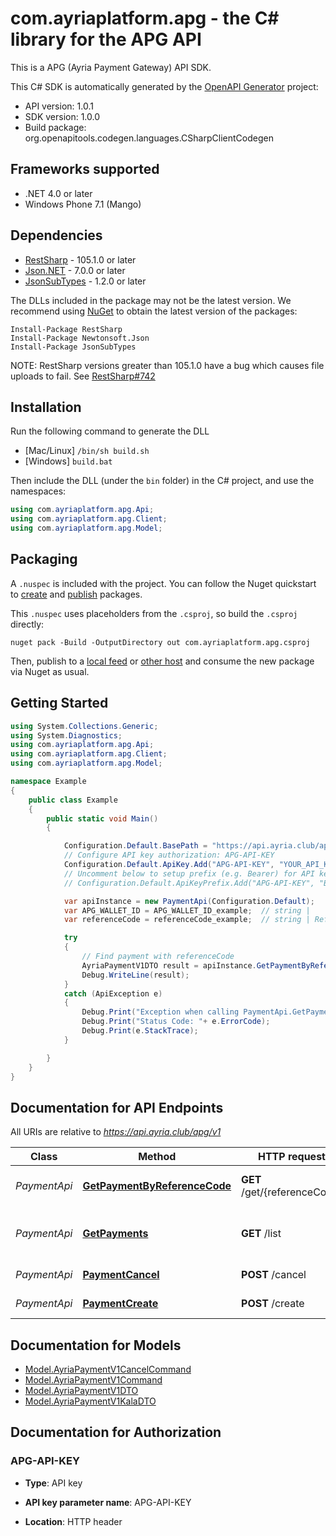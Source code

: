 # com.ayriaplatform.apg - the C# library for the APG API

This is a APG (Ayria Payment Gateway) API SDK.

This C# SDK is automatically generated by the [OpenAPI Generator](https://openapi-generator.tech) project:

- API version: 1.0.1
- SDK version: 1.0.0
- Build package: org.openapitools.codegen.languages.CSharpClientCodegen

## Frameworks supported


- .NET 4.0 or later
- Windows Phone 7.1 (Mango)

## Dependencies


- [RestSharp](https://www.nuget.org/packages/RestSharp) - 105.1.0 or later
- [Json.NET](https://www.nuget.org/packages/Newtonsoft.Json/) - 7.0.0 or later
- [JsonSubTypes](https://www.nuget.org/packages/JsonSubTypes/) - 1.2.0 or later

The DLLs included in the package may not be the latest version. We recommend using [NuGet](https://docs.nuget.org/consume/installing-nuget) to obtain the latest version of the packages:

```
Install-Package RestSharp
Install-Package Newtonsoft.Json
Install-Package JsonSubTypes
```

NOTE: RestSharp versions greater than 105.1.0 have a bug which causes file uploads to fail. See [RestSharp#742](https://github.com/restsharp/RestSharp/issues/742)

## Installation

Run the following command to generate the DLL

- [Mac/Linux] `/bin/sh build.sh`
- [Windows] `build.bat`

Then include the DLL (under the `bin` folder) in the C# project, and use the namespaces:

```csharp
using com.ayriaplatform.apg.Api;
using com.ayriaplatform.apg.Client;
using com.ayriaplatform.apg.Model;

```


## Packaging

A `.nuspec` is included with the project. You can follow the Nuget quickstart to [create](https://docs.microsoft.com/en-us/nuget/quickstart/create-and-publish-a-package#create-the-package) and [publish](https://docs.microsoft.com/en-us/nuget/quickstart/create-and-publish-a-package#publish-the-package) packages.

This `.nuspec` uses placeholders from the `.csproj`, so build the `.csproj` directly:

```
nuget pack -Build -OutputDirectory out com.ayriaplatform.apg.csproj
```

Then, publish to a [local feed](https://docs.microsoft.com/en-us/nuget/hosting-packages/local-feeds) or [other host](https://docs.microsoft.com/en-us/nuget/hosting-packages/overview) and consume the new package via Nuget as usual.


## Getting Started

```csharp
using System.Collections.Generic;
using System.Diagnostics;
using com.ayriaplatform.apg.Api;
using com.ayriaplatform.apg.Client;
using com.ayriaplatform.apg.Model;

namespace Example
{
    public class Example
    {
        public static void Main()
        {

            Configuration.Default.BasePath = "https://api.ayria.club/apg/v1";
            // Configure API key authorization: APG-API-KEY
            Configuration.Default.ApiKey.Add("APG-API-KEY", "YOUR_API_KEY");
            // Uncomment below to setup prefix (e.g. Bearer) for API key, if needed
            // Configuration.Default.ApiKeyPrefix.Add("APG-API-KEY", "Bearer");

            var apiInstance = new PaymentApi(Configuration.Default);
            var APG_WALLET_ID = APG_WALLET_ID_example;  // string | 
            var referenceCode = referenceCode_example;  // string | ReferenceCode of payment to return

            try
            {
                // Find payment with referenceCode
                AyriaPaymentV1DTO result = apiInstance.GetPaymentByReferenceCode(APG_WALLET_ID, referenceCode);
                Debug.WriteLine(result);
            }
            catch (ApiException e)
            {
                Debug.Print("Exception when calling PaymentApi.GetPaymentByReferenceCode: " + e.Message );
                Debug.Print("Status Code: "+ e.ErrorCode);
                Debug.Print(e.StackTrace);
            }

        }
    }
}
```

## Documentation for API Endpoints

All URIs are relative to *https://api.ayria.club/apg/v1*

Class | Method | HTTP request | Description
------------ | ------------- | ------------- | -------------
*PaymentApi* | [**GetPaymentByReferenceCode**](docs/PaymentApi.md#getpaymentbyreferencecode) | **GET** /get/{referenceCode} | Find payment with referenceCode
*PaymentApi* | [**GetPayments**](docs/PaymentApi.md#getpayments) | **GET** /list | List of payments between given dates
*PaymentApi* | [**PaymentCancel**](docs/PaymentApi.md#paymentcancel) | **POST** /cancel | Cancel a  payment
*PaymentApi* | [**PaymentCreate**](docs/PaymentApi.md#paymentcreate) | **POST** /create | Add a new payment


## Documentation for Models

 - [Model.AyriaPaymentV1CancelCommand](docs/AyriaPaymentV1CancelCommand.md)
 - [Model.AyriaPaymentV1Command](docs/AyriaPaymentV1Command.md)
 - [Model.AyriaPaymentV1DTO](docs/AyriaPaymentV1DTO.md)
 - [Model.AyriaPaymentV1KalaDTO](docs/AyriaPaymentV1KalaDTO.md)


## Documentation for Authorization


### APG-API-KEY

- **Type**: API key

- **API key parameter name**: APG-API-KEY
- **Location**: HTTP header

